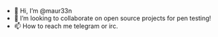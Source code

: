 - 👋 Hi, I’m @maur33n
- 💞️ I’m looking to collaborate on open source projects for pen testing!
- 📫 How to reach me telegram or irc.

